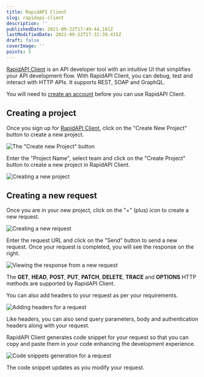 ```yaml
---
title: RapidAPI Client
slug: rapidapi-client
description: ''
publishedDate: 2021-09-22T17:49:44.101Z
lastModifiedDate: 2021-09-22T17:32:39.415Z
draft: false
coverImage: ''
points: 5
---
```


<Callout>

[RapidAPI Client](https://rapidapi.com/products/api-design?utm_source=RapidAPI.com/learn&utm_medium=DevRel&utm_campaign=DevRel) is an API developer tool with an intuitive UI that simplifies your API development flow. With RapidAPI Client, you can debug, test and interact with HTTP APIs. It supports REST, SOAP and GraphQL.

</Callout>

You will need to [create an account](https://paw.app/signup?utm_source=RapidAPI.com/learn&utm_medium=DevRel&utm_campaign=DevRel) before you can use RapidAPI Client.

## Creating a project

Once you sign up for [RapidAPI Client](https://paw.app?utm_source=RapidAPI.com/learn&utm_medium=DevRel&utm_campaign=DevRel), click on the "Create New Project" button to create a new project.

![The "Create new Project" button](https://raw.githubusercontent.com/RapidAPI/DevRel-Stack-Data/production/learn/courses/rapidapi-testing/images/image16.png)

Enter the "Project Name", select team and click on the "Create Project" button to create a new project in RapidAPI Client.

![Creating a new project](https://raw.githubusercontent.com/RapidAPI/DevRel-Stack-Data/production/learn/courses/rapidapi-testing/images/image17.png)

## Creating a new request

Once you are in your new project, click on the "+" (plus) icon to create a new request.

![Creating a new request](https://raw.githubusercontent.com/RapidAPI/DevRel-Stack-Data/production/learn/courses/rapidapi-testing/images/image18.png)

Enter the request URL and click on the "Send" button to send a new request. Once your request is completed, you will see the response on the right.

![Viewing the response from a new request](https://raw.githubusercontent.com/RapidAPI/DevRel-Stack-Data/production/learn/courses/rapidapi-testing/images/image19.png)

The **GET**, **HEAD**, **POST**, **PUT**, **PATCH**, **DELETE**, **TRACE** and **OPTIONS** HTTP methods are supported by RapidAPI Client.

You can also add headers to your request as per your requirements.

![Adding headers for a request](https://raw.githubusercontent.com/RapidAPI/DevRel-Stack-Data/production/learn/courses/rapidapi-testing/images/image20.png)

Like headers, you can also send query parameters, body and authentication headers along with your request.

RapidAPI Client generates code snippet for your request so that you can copy and paste them in your code enhancing the development experience.

![Code snippets generation for a request](https://raw.githubusercontent.com/RapidAPI/DevRel-Stack-Data/production/learn/courses/rapidapi-testing/images/image21.png)

The code snippet updates as you modify your request.
